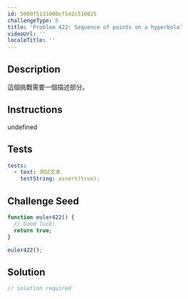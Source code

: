 ```yaml
---
id: 5900f5131000cf542c510025
challengeType: 5
title: 'Problem 422: Sequence of points on a hyperbola'
videoUrl: ''
localeTitle: ''
---
```


## Description
<section id="description">

這個挑戰需要一個描述部分。
</section>

## Instructions
undefined

## Tests
<section id='tests'>

```yml
tests:
  - text: 測試文本
    testString: assert(true);

```

</section>

## Challenge Seed
<section id='challengeSeed'>

<div id='js-seed'>

```js
function euler422() {
  // Good luck!
  return true;
}

euler422();

```

</div>



</section>

## Solution
<section id='solution'>

```js
// solution required
```
</section>
